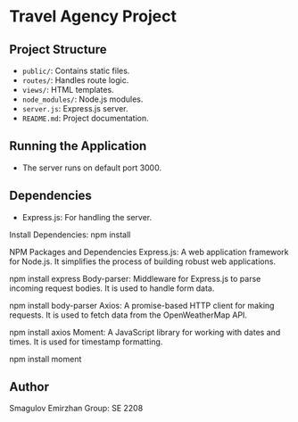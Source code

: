 # Travel Agency Project

## Project Structure
- `public/`: Contains static files.
- `routes/`: Handles route logic.
- `views/`: HTML templates.
- `node_modules/`: Node.js modules.
- `server.js`: Express.js server.
- `README.md`: Project documentation.

## Running the Application
- The server runs on default port 3000.

## Dependencies
- Express.js: For handling the server.

Install Dependencies:
npm install

NPM Packages and Dependencies
Express.js: A web application framework for Node.js. It simplifies the process of building robust web applications.

npm install express
Body-parser: Middleware for Express.js to parse incoming request bodies. It is used to handle form data.

npm install body-parser
Axios: A promise-based HTTP client for making requests. It is used to fetch data from the OpenWeatherMap API.

npm install axios
Moment: A JavaScript library for working with dates and times. It is used for timestamp formatting.

npm install moment

## Author
Smagulov Emirzhan
Group: SE 2208

